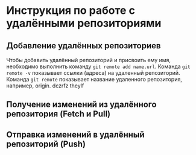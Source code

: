 # Инструкция по работе с удалёнными репозиториями
## Добавление удалённых репозиториев
Чтобы добавить удалённый репозиторий и присвоить ему имя, необходимо выполнить команду `git remote add name.url`. 
Команда `git remote -v` показывает ссылки (адреса) на удаленный репозиторий. 
Команда `git remote` показывает название удаленного репозитория, например, origin. 
dczrfz theylf
## Получение изменений из удалённого репозитория (Fetch и Pull)
## Отправка изменений в удалённый репозиторий (Push)